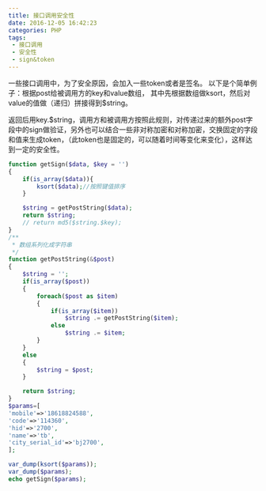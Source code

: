 ```yaml
---
title: 接口调用安全性
date: 2016-12-05 16:42:23
categories: PHP
tags:
 - 接口调用
 - 安全性
 - sign&token
---
```


一些接口调用中，为了安全原因，会加入一些token或者是签名。
以下是个简单例子：根据post给被调用方的key和value数组，
其中先根据数组做ksort，然后对value的值做（递归）拼接得到$string。
<!-- more -->
返回后用key.$string，调用方和被调用方按照此规则，对传递过来的额外post字段中的sign做验证，另外也可以结合一些非对称加密和对称加密，交换固定的字段和值来生成token，（此token也是固定的，可以随着时间等变化来变化），这样达到一定的安全性。

```php
function getSign($data, $key = '')
{
    if(is_array($data)){
        ksort($data);//按照键值排序
    }

    $string = getPostString($data);
    return $string;
    // return md5($string.$key);
}
/**
 * 数组系列化成字符串
 */
function getPostString(&$post)
{
    $string = '';
    if(is_array($post))
    {
        foreach($post as $item)
        {
            if(is_array($item))
                $string .= getPostString($item);
            else
                $string .= $item;
        }
    }
    else
    {
        $string = $post;
    }

    return $string;
}
$params=[
'mobile'=>'18618824588',
'code'=>'114360',
'hid'=>'2700',
'name'=>'tb',
'city_serial_id'=>'bj2700',
];

var_dump(ksort($params));
var_dump($params);
echo getSign($params);
```

